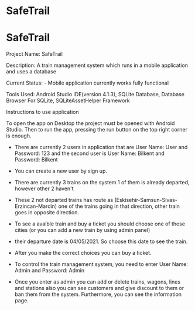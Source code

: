 # SafeTrail
# SafeTrail
Project Name: SafeTrail 

Description: A train management system which runs in a mobile application and uses a database

Current Status: - Mobile application currently works fully functional

Tools Used: Android Studio IDE(version 4.1.3), SQLite Database, Database Browser For SQLite, SQLiteAssetHelper Framework



Instructions to use application

To open the app on Desktop the project must be opened with Android Studio. Then to run the app, pressing the run button on the top right corner is enough.

- There are currently 2 users in application that are User Name: User and Password: 123  and the second user is User Name: Bilkent and Password: Bilkent

- You can create a new user by sign up.

- There are currently 3 trains on the system 1 of them is already departed, however other 2 haven't 

- These 2 not departed trains has route as (Eskisehir-Samsun-Sivas-Erzincan-Mardin) one of the trains going in that direction, other train goes in opposite direction.

- To see a avaible train and buy a ticket you should choose one of these cities (or you can add a new train by using admin panel)

- their departure date is 04/05/2021. So choose this date to see the train.

- After you make the correct choices you can buy a ticket.

- To control the train management system, you need to enter User Name: Admin and Password: Admin

- Once you enter as admin you can add or delete trains, wagons, lines and stations also you can see customers and give discount to them or ban them from the system. Furthermore, you can see the information page.





